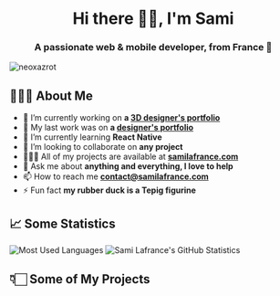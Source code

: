<h1 align="center">Hi there 👋🏻, I'm Sami</h1>
<!-- <h1 align="center">Hi there <img src="https://raw.githubusercontent.com/iampavangandhi/iampavangandhi/master/gifs/Hi.gif" height="30px" />, I'm Sami</h1> -->
<h3 align="center">A passionate web & mobile developer, from France 📍</h3>

<img src="https://komarev.com/ghpvc/?username=neoxazrot&label=Profile%20views&color=0e75b6&style=flat" alt="neoxazrot" />

## 👨🏻‍💻 About Me

- 🔭 I’m currently working on **a [3D designer's portfolio](https://www.tristanguillemot.com/)**
- 📄 My last work was on **a [designer's portfolio](https://www.ethanpiboyeux.fr/)**
- 🌱 I’m currently learning **React Native**
- 👯 I’m looking to collaborate on **any project**
- 👨🏻‍💻 All of my projects are available at **[samilafrance.com](https://www.samilafrance.com/)**
- 💬 Ask me about **anything and everything, I love to help**
- 📫 How to reach me **[contact@samilafrance.com](mailto:contact@samilafrance.com)**
- ⚡ Fun fact **my rubber duck is a Tepig figurine**

<!--
## 💻 Languages and Tools

### Languages

<p align="left">
  <a href="https://www.w3.org/html/" target="_blank" title="html5">
    <img src="https://raw.githubusercontent.com/devicons/devicon/master/icons/html5/html5-original-wordmark.svg" alt="html5" width="40" height="40"/>
  </a>
  <a href="https://pugjs.org" target="_blank" title="pug">
    <img src="https://cdn.worldvectorlogo.com/logos/pug.svg" alt="pug" width="40" height="40"/>
  </a>
  <a href="https://www.w3schools.com/css/" target="_blank" title="css3">
    <img src="https://raw.githubusercontent.com/devicons/devicon/master/icons/css3/css3-original-wordmark.svg" alt="css3" width="40" height="40"/>
  </a>
  <a href="https://sass-lang.com" target="_blank" title="sass">
    <img src="https://raw.githubusercontent.com/devicons/devicon/master/icons/sass/sass-original.svg" alt="sass" width="40" height="40"/>
  </a>
  <a href="https://developer.mozilla.org/en-US/docs/Web/JavaScript" target="_blank" title="javascript">
    <img src="https://raw.githubusercontent.com/devicons/devicon/master/icons/javascript/javascript-original.svg" alt="javascript" width="40" height="40"/>
  </a>
  <a href="https://www.typescriptlang.org/" target="_blank" title="typescript">
    <img src="https://raw.githubusercontent.com/devicons/devicon/master/icons/typescript/typescript-original.svg" alt="typescript" width="40" height="40"/>
  </a>
  <a href="https://www.php.net" target="_blank" title="php">
    <img src="https://raw.githubusercontent.com/devicons/devicon/master/icons/php/php-original.svg" alt="php" width="40" height="40"/>
  </a>
  <a href="https://www.ruby-lang.org/en/" target="_blank" title="ruby">
    <img src="https://raw.githubusercontent.com/devicons/devicon/master/icons/ruby/ruby-original.svg" alt="ruby" width="40" height="40"/>
  </a>
  <a href="https://www.python.org" target="_blank" title="python">
    <img src="https://raw.githubusercontent.com/devicons/devicon/master/icons/python/python-original.svg" alt="python" width="40" height="40"/>
  </a>
</p>

### Frameworks

<p align="left">
  <a href="https://reactjs.org/" target="_blank" title="react">
    <img src="https://raw.githubusercontent.com/devicons/devicon/master/icons/react/react-original-wordmark.svg" alt="react" width="40" height="40"/>
  </a>
  <a href="https://nextjs.org/" target="_blank" title="nextjs">
    <img src="https://cdn.worldvectorlogo.com/logos/nextjs-3.svg" alt="nextjs" width="40" height="40"/>
  </a>
  <a href="https://vuejs.org/" target="_blank" title="vuejs">
    <img src="https://raw.githubusercontent.com/devicons/devicon/master/icons/vuejs/vuejs-original-wordmark.svg" alt="vuejs" width="40" height="40"/>
  </a>
  <a href="https://nuxtjs.org/" target="_blank" title="nuxtjs">
    <img src="https://www.vectorlogo.zone/logos/nuxtjs/nuxtjs-icon.svg" alt="nuxtjs" width="40" height="40"/>
  </a>
  <a href="https://svelte.dev" target="_blank" title="svelte">
    <img src="https://upload.wikimedia.org/wikipedia/commons/1/1b/Svelte_Logo.svg" alt="svelte" width="40" height="40"/>
  </a>
  <a href="https://jekyllrb.com/" target="_blank" title="jekyll">
    <img src="https://www.vectorlogo.zone/logos/jekyllrb/jekyllrb-icon.svg" alt="jekyll" width="40" height="40"/>
  </a>
  <a href="https://rubyonrails.org" target="_blank" title="rails">
    <img src="https://raw.githubusercontent.com/devicons/devicon/master/icons/rails/rails-original-wordmark.svg" alt="rails" width="40" height="40"/>
  </a>
  <a href="https://reactnative.dev/" target="_blank" title="reactnative">
    <img src="https://reactnative.dev/img/header_logo.svg" alt="reactnative" width="40" height="40"/>
  </a>
</p>

### Skills

<p align="left">
  <a href="https://nodejs.org" target="_blank" title="nodejs">
    <img src="https://raw.githubusercontent.com/devicons/devicon/master/icons/nodejs/nodejs-original-wordmark.svg" alt="nodejs" width="40" height="40"/>
  </a>
  <a href="https://getbootstrap.com" target="_blank" title="bootstrap">
    <img src="https://raw.githubusercontent.com/devicons/devicon/master/icons/bootstrap/bootstrap-plain-wordmark.svg" alt="bootstrap" width="40" height="40"/>
  </a>
  <a href="https://tailwindcss.com/" target="_blank" title="tailwind">
    <img src="https://www.vectorlogo.zone/logos/tailwindcss/tailwindcss-icon.svg" alt="tailwind" width="40" height="40"/>
  </a>
  <a href="https://ionicframework.com" target="_blank" title="ionic">
    <img src="https://upload.wikimedia.org/wikipedia/commons/d/d1/Ionic_Logo.svg" alt="ionic" width="40" height="40"/>
  </a>
  <a href="https://expressjs.com" target="_blank" title="express">
    <img src="https://raw.githubusercontent.com/devicons/devicon/master/icons/express/express-original-wordmark.svg" alt="express" width="40" height="40"/>
  </a>
  <a href="https://babeljs.io/" target="_blank" title="babel">
    <img src="https://www.vectorlogo.zone/logos/babeljs/babeljs-icon.svg" alt="babel" width="40" height="40"/>
  </a>
  <a href="https://webpack.js.org" target="_blank" title="webpack">
    <img src="https://raw.githubusercontent.com/devicons/devicon/d00d0969292a6569d45b06d3f350f463a0107b0d/icons/webpack/webpack-original-wordmark.svg" alt="webpack" width="40" height="40"/>
  </a>
  <a href="https://gulpjs.com" target="_blank" title="gulp">
    <img src="https://raw.githubusercontent.com/devicons/devicon/master/icons/gulp/gulp-plain.svg" alt="gulp" width="40" height="40"/>
  </a>
  <a href="https://jestjs.io" target="_blank" title="jest">
    <img src="https://www.vectorlogo.zone/logos/jestjsio/jestjsio-icon.svg" alt="jest" width="40" height="40"/>
  </a>
  <a href="https://nestjs.com/" target="_blank" title="nestjs">
    <img src="https://raw.githubusercontent.com/devicons/devicon/master/icons/nestjs/nestjs-plain.svg" alt="nestjs" width="40" height="40"/>
  </a>
  <a href="https://www.cypress.io" target="_blank" title="cypress">
    <img src="https://raw.githubusercontent.com/simple-icons/simple-icons/6e46ec1fc23b60c8fd0d2f2ff46db82e16dbd75f/icons/cypress.svg" alt="cypress" width="40" height="40"/>
  </a>
  <a href="https://redux.js.org" target="_blank" title="redux">
    <img src="https://raw.githubusercontent.com/devicons/devicon/master/icons/redux/redux-original.svg" alt="redux" width="40" height="40"/>
  </a>
  <a href="https://graphql.org" target="_blank" title="graphql">
    <img src="https://www.vectorlogo.zone/logos/graphql/graphql-icon.svg" alt="graphql" width="40" height="40"/>
  </a>
  <a href="https://www.chartjs.org" target="_blank" title="chartjs">
    <img src="https://www.chartjs.org/media/logo-title.svg" alt="chartjs" width="40" height="40"/>
  </a>
  <a href="https://www.arduino.cc/" target="_blank" title="arduino">
    <img src="https://cdn.worldvectorlogo.com/logos/arduino-1.svg" alt="arduino" width="40" height="40"/>
  </a>
  <a href="https://www.selenium.dev" target="_blank" title="selenium">
    <img src="https://raw.githubusercontent.com/detain/svg-logos/780f25886640cef088af994181646db2f6b1a3f8/svg/selenium-logo.svg" alt="selenium" width="40" height="40"/>
  </a>
  <a href="https://www.gnu.org/software/bash/" target="_blank" title="bash">
    <img src="https://www.vectorlogo.zone/logos/gnu_bash/gnu_bash-icon.svg" alt="bash" width="40" height="40"/>
  </a>
  <a href="https://ifttt.com/" target="_blank" title="ifttt">
    <img src="https://www.vectorlogo.zone/logos/ifttt/ifttt-ar21.svg" alt="ifttt" width="40" height="40"/>
  </a>
</p>

### Tools

<p align="left">
  <a href="https://www.mysql.com/" target="_blank" title="mysql">
    <img src="https://raw.githubusercontent.com/devicons/devicon/master/icons/mysql/mysql-original-wordmark.svg" alt="mysql" width="40" height="40"/> 
  </a>
  <a href="https://www.postgresql.org" target="_blank" title="postgresql">
    <img src="https://raw.githubusercontent.com/devicons/devicon/master/icons/postgresql/postgresql-original-wordmark.svg" alt="postgresql" width="40" height="40"/>
  </a>
  <a href="https://www.mongodb.com/" target="_blank" title="mongodb">
    <img src="https://raw.githubusercontent.com/devicons/devicon/master/icons/mongodb/mongodb-original-wordmark.svg" alt="mongodb" width="40" height="40"/>
  </a>
  <a href="https://www.docker.com/" target="_blank" title="docker">
    <img src="https://raw.githubusercontent.com/devicons/devicon/master/icons/docker/docker-original-wordmark.svg" alt="docker" width="40" height="40"/>
  </a>
  <a href="https://heroku.com" target="_blank" title="heroku">
    <img src="https://www.vectorlogo.zone/logos/heroku/heroku-icon.svg" alt="heroku" width="40" height="40"/>
  </a>
  <a href="https://firebase.google.com/" target="_blank" title="firebase">
    <img src="https://www.vectorlogo.zone/logos/firebase/firebase-icon.svg" alt="firebase" width="40" height="40"/>
  </a>
  <a href="https://www.adobe.com/products/xd.html" target="_blank" title="xd">
    <img src="https://cdn.worldvectorlogo.com/logos/adobe-xd.svg" alt="xd" width="40" height="40"/>
  </a>
  <a href="https://www.figma.com/" target="_blank" title="figma">
    <img src="https://www.vectorlogo.zone/logos/figma/figma-icon.svg" alt="figma" width="40" height="40"/>
  </a>
  <a href="https://www.photoshop.com/en" target="_blank" title="photoshop">
    <img src="https://raw.githubusercontent.com/devicons/devicon/master/icons/photoshop/photoshop-line.svg" alt="photoshop" width="40" height="40"/>
  </a>
  <a href="https://www.adobe.com/in/products/illustrator.html" target="_blank" title="illustrator">
    <img src="https://www.vectorlogo.zone/logos/adobe_illustrator/adobe_illustrator-icon.svg" alt="illustrator" width="40" height="40"/>
  </a>
  <a href="https://git-scm.com/" target="_blank" title="git">
    <img src="https://www.vectorlogo.zone/logos/git-scm/git-scm-icon.svg" alt="git" width="40" height="40"/>
  </a>
  <a href="https://www.linux.org/" target="_blank" title="linux">
    <img src="https://raw.githubusercontent.com/devicons/devicon/master/icons/linux/linux-original.svg" alt="linux" width="40" height="40"/>
  </a>
</p>
-->

## 📈 Some Statistics

<img src="https://github-readme-stats.vercel.app/api/top-langs?username=neoxazrot&show_icons=true&locale=en&layout=compact&hide_border=true&cache_seconds=1800&theme=vue-dark&langs_count=8" alt="Most Used Languages" />

<!-- ![Wakatime Week Statistics](https://github-readme-stats-taupe-two.vercel.app/api/wakatime?username=NeoxAzrot&hide_title=false&hide_border=true&cache_seconds=1800&theme=vue-dark&langs_count=5) -->

<img src="https://github-readme-stats.vercel.app/api?username=neoxazrot&show_icons=true&locale=en&hide_border=true&cache_seconds=1800&theme=vue-dark&count_private=true&include_all_commits=true" alt="Sami Lafrance's GitHub Statistics" />

<!--
## 🤝🏻 Let's Connect

<p align="center">
  <a href="https://instagram.com/sami.lafrance" target="_blank" title="@sami.lafrance"><img align="center" src="https://cdn.jsdelivr.net/npm/simple-icons@3.0.1/icons/instagram.svg" alt="sami.lafrance" height="30" width="40" /></a>
  <a href="https://linkedin.com/in/sami-lafrance" target="_blank" title="@sami-lafrance"><img align="center" src="https://cdn.jsdelivr.net/npm/simple-icons@3.0.1/icons/linkedin.svg" alt="sami-lafrance" height="30" width="40" /></a>
  <a href="https://fb.com/sami.lafrance.pro" target="_blank" title="@sami.lafrance.pro"><img align="center" src="https://cdn.jsdelivr.net/npm/simple-icons@3.0.1/icons/facebook.svg" alt="sami.lafrance.pro" height="30" width="40" /></a>
  <a href="https://twitter.com/lafrancesami" target="_blank" title="@lafrancesami"><img align="center" src="https://cdn.jsdelivr.net/npm/simple-icons@3.0.1/icons/twitter.svg" alt="lafrancesami" height="30" width="40" /></a>
</p>
-->

## 👇🏻 Some of My Projects

<!--[![Readme Card](https://github-readme-stats.vercel.app/api/pin/?username=neoxazrot&repo=makyma)](https://github.com/neoxazrot/makyma)-->
